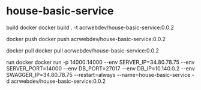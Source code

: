 # house-basic-service

build docker
docker build . -t acrwebdev/house-basic-service:0.0.2

docker push
docker push acrwebdev/house-basic-service:0.0.2

docker pull
docker pull acrwebdev/house-basic-service:0.0.2

run docker
docker run -p 14000:14000 --env SERVER_IP=34.80.78.75 --env SERVER_PORT=14000 --env DB_PORT=27017 --env DB_IP=10.140.0.2 --env SWAGGER_IP=34.80.78.75 --restart=always --name=house-basic-service -d acrwebdev/house-basic-service:0.0.2
